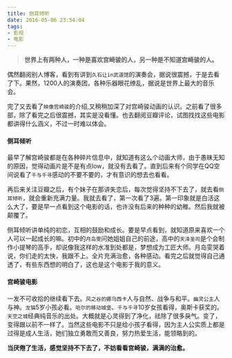 ```yaml
---
title: 侧耳倾听
date: 2016-05-06 23:54:04
tags:
- 影视
- 电影
---
```


> **世界上有两种人，一种是喜欢宫崎骏的人，另一种是不知道宫崎骏的人。**

偶然翻阅别人博客，看到有讲到``久石让in武道馆``的演奏会，据说很震撼，于是去看了下。果然，1200人的演奏团，各种乐器眼花缭乱，据说是世界上最大的音乐会。

完了又去看了``映像宫崎骏``的介绍,又稍稍加深了对宫崎骏动画的认识。之前看了很多部，除了看完之后很震撼，其实是没看懂。也去翻阅豆瓣评论，试图找找这些电影都讲得什么涵义，不过一时难以体会。

#### 侧耳倾听

最早了解宫崎骏都是在各种碎片信息中，就知道有这么个动画大师，由于愚昧无知的原因，觉得动画片是不是有点low，就没有去看了。直到后来有个同学在QQ空间说看了``千与千寻``感动的不要不要的，才有意识的想去也看看。

再后来关注豆瓣之后，有个妹子在那讲失恋后，每次觉得坚持不下去了，就去看``侧耳倾听``，就会重新充满力量。我就去看了，第一次看了3遍。第一印象就是白活这么大了，要是早一点看到这个电影的话，也许没有后来的种种的幼稚。然后我就被颠覆了。

侧耳倾听讲单纯的初恋，互相的鼓励和成长。要是早点看到，就知道原来喜欢一个人可以一起成长的嘛。初中的``月岛雯``问她姐姐自己的前途，高中的``天泽圣司``是个会制作小提琴的高手，却说像我这样的水准到处都是，梦想成为工匠大师。月岛雯哭着说，你们走的太快，我跟不上。全片充满治愈，各种感动。看完之后就觉得自己通透了，有些东西想的明白了，这也是这个电影于我的意义。

#### 宫崎骏电影

一发不可收拾的继续看下去。``风之谷的娜乌西卡``人与自然、战争与和平。`幽灵公主`人与神。`龙猫`5岁小孩必看。`哈尔的移动城堡`、`千与千寻`10岁女孩看得，奥斯卡获奖的。`天空之城`经典纯音乐的出处。大概就是心灵得到了净化，祛除了很多戾气。变了，变得跟以前不一样了。当然这些电影不只是给小孩子看得，因为主人公实质上都是过得是成人生活，她们独立勇敢而又善良，努力热爱生活，能领略到的。

 **当厌倦了生活，感觉坚持不下去了，不妨看看宫崎骏，满满的治愈。**
